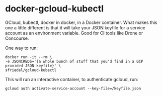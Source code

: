 # docker-gcloud-kubectl

GCloud, kubectl, docker in docker, in a Docker container. What makes this one a little different is that it will take your JSON keyfile for a service account as an environment variable. Good for CI tools like Drone or Concourse. 

One way to run:
```
docker run -it --rm \
-e JSONCREDS='{a whole bunch of stuff that you'd find in a GCP provided JSON keyfile}' \
sfriedel/gcloud-kubectl
```

This will run an interactive container, to authenticate gcloud, run:
```
gcloud auth activate-service-account --key-file=/keyfile.json
```
